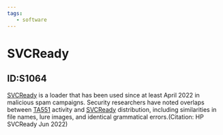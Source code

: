 ```yaml
---
tags:
   - software
---
```

# SVCReady
## ID:S1064
[SVCReady](/mitre/software/S1064) is a loader that has been used since at least April 2022 in malicious spam campaigns. Security researchers have noted overlaps between [TA551](/mitre/groups/G0127) activity and [SVCReady](/mitre/software/S1064) distribution, including similarities in file names, lure images, and identical grammatical errors.(Citation: HP SVCReady Jun 2022)
